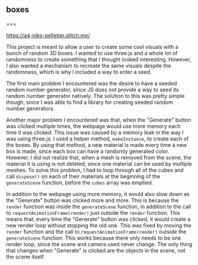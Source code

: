 ## boxes
===

https://a4-niko-pelletier.glitch.me/

This project is meant to allow a user to create some cool visuals with a bunch of random 3D boxes. I wanted to use three.js and a whole lot of randomness to create something that I thought looked interesting. However, I also wanted a mechanism to recreate the same visuals despite the randomness, which is why I included a way to enter a seed.

The first main problem I encountered was the desire to have a seeded random number generator, since JS does not provide a way to seed its random number generator natively. The solution to this was pretty simple though, since I was able to find a library for creating seeded random number generators.

Another major problem I encountered was that, when the "Generate" button was clicked multiple times, the webpage would use more memory each time it was clicked. This issue was caused by a memory leak in the way I was using three.js. I used a helper method, `makeInstance`, to create each of the boxes. By using that method, a new material is made every time a new box is made, since each box can have a randomly generated color. However, I did not realize that, when a mesh is removed from the scene, the material it is using is not deleted, since one material can be used by multiple meshes. To solve this problem, I had to loop through all of the cubes and call `dispose()` on each of their materials at the beginning of the `generateScene` function, before the `cubes` array was emptied.

In addition to the webpage using more memory, it would also slow down as the "Generate" button was clicked more and more. This is because the `render` function was inside the `generateScene` function, in addition to the call to `requestAnimationFrame(render)` just outside the `render` function. This means that, every time the "Generate" button was clicked, it would create a new render loop without stopping the old one. This was fixed by moving the `render` function and the call to `requestAnimationFrame(render)` outside the `generateScene` function. This works because there only needs to be one render loop, since the scene and camera used never change. The only thing that changes when "Generate" is clicked are the objects in the scene, not the scene itself.